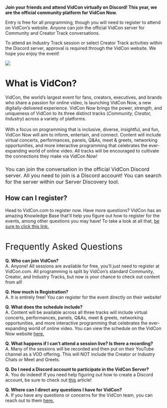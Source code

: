 <p class="wysiwyg-text-align-left"><strong>Join your friends and attend VidCon virtually on Discord! This year, we are the official community platform for VidCon Now.</strong></p>
<p class="wysiwyg-text-align-left">Entry is free for all programming, though you will need to register to attend on VidCon’s website. Anyone can join the official VidCon server for Community and Creator Track conversations.</p>
<p class="wysiwyg-text-align-left">To attend an Industry Track session or select Creator Track activities within the Discord server, approval is required through the VidCon website. We hope you enjoy the event!</p>
<p class="wysiwyg-text-align-center"><img src="https://lh6.googleusercontent.com/bGkymlnHzq83omjxPK1PWK79_gduNNsiF4uAYyeMydvwmBYozJFbVE6CgTe6SmsnS1XHs3juKHimJ1eFusfQy50KbYBW6X6tIK_JQ1jX"></p>
<h1>What is VidCon?</h1>
<p><span style="font-weight: 400;">VidCon, the world’s largest event for fans, creators, executives, and brands who share a passion for online video, is launching VidCon Now, a new digitally-delivered experience. VidCon Now brings the power, strength, and uniqueness of VidCon to its three distinct tracks (<em>Community, Creator, Industry</em>) across a variety of platforms. <br><br>With a focus on programming that is inclusive, diverse, insightful, and fun, VidCon Now will aim to inform, entertain, and connect. Content will include virtual concerts, performances, panels, Q&amp;As, meet &amp; greets, networking opportunities, and more interactive programming that celebrates the ever-expanding world of online video. All tracks will be encouraged to cultivate the connections they make via VidCon Now!</span></p>
<h3><span style="font-weight: 400;">You can join the conversation in the official VidCon Discord server. All you need to join is a Discord account! You can search for the server within our Server Discovery tool.</span></h3>
<h2>How can I register?</h2>
<p>Head to VidCon.com to register now. Have more questions? VidCon has an amazing Knowledge Base that'll help you figure out how to register for the events, among other questions you may have! To take a look at all that, <a href="http://help.vidcon.com/support/home" target="_self">be sure to click this link.</a></p>
<h1><span style="font-weight: 400;">Frequently Asked Questions</span></h1>
<p><strong>Q. Who can join VidCon?<br></strong>A. <span style="font-weight: 400;">Anyone! All sessions are available for free, you’ll just need to register at VidCon.com. All programming is split by VidCon’s standard Community, Creator, and Industry Tracks, but now is your chance to check out content from all!</span></p>
<p><strong>Q. How much is Registration? <br></strong>A. It is entirely free! You can register for the event directly on their website!</p>
<p><strong>Q. What does the schedule include?<br></strong>A. <span style="font-weight: 400;">Content will be available across all three tracks will include virtual concerts, performances, panels, Q&amp;As, meet &amp; greets, networking opportunities, and more interactive programming that celebrates the ever-expanding world of online video. You can view the schedule on the VidCon Now website</span><span style="font-weight: 400;"> <a href="https://events.vidcon.com/sites/vidcon/en/vidconnow/schedule" target="_self">here.</a> </span></p>
<p><strong>Q. What happens if I can’t attend a session live? Is there a recording?<br></strong>A. Many of the sessions will be recorded and then put on their YouTube channel as a VOD offering. This will NOT include the Creator or Industry Chats or Meet and Greets.</p>
<p><strong>Q. Do I need a Discord account to participate in the VidCon Server?<br></strong>A. You do indeed! If you need help figuring out how to create a Discord account, be sure to check out <a href="https://support.discord.com/hc/en-us/articles/360033931551-Getting-Started" target="_self">this</a> article!</p>
<p><strong>Q. Where can I direct any questions I have for VidCon?<br></strong>A. If you have any questions or concerns for the VidCon team, you can reach out to them <a href="https://www.vidcon.com/info/qdtvffiw/more-vidcon" target="_self">here.</a></p>